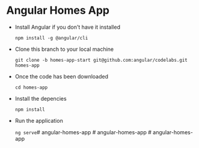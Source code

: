 # Angular Homes App
- Install Angular if you don't have it installed

  `npm install -g @angular/cli`

- Clone this branch to your local machine

  `git clone -b homes-app-start git@github.com:angular/codelabs.git homes-app`

- Once the code has been downloaded

  `cd homes-app`

- Install the depencies

  `npm install` 

- Run the application 

  `ng serve`#   a n g u l a r - h o m e s - a p p  
 #   a n g u l a r - h o m e s - a p p  
 #   a n g u l a r - h o m e s - a p p  
 